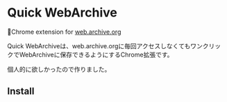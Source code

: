 # Quick WebArchive

💾Chrome extension for [web.archive.org](https://web.archive.org/)

Quick WebArchiveは、web.archive.orgに毎回アクセスしなくてもワンクリックでWebArchiveに保存できるようにするChrome拡張です。

個人的に欲しかったので作りました。

## Install